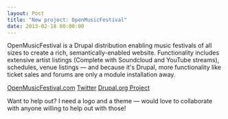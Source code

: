 ```yaml
---
layout: Post
title: "New project: OpenMusicFestival"
date: 2013-02-18 00:00:00
---
```


OpenMusicFestival is a Drupal distribution enabling music festivals of all sizes to create a rich, semantically-enabled website. Functionality includes extensive artist listings (Complete with Soundcloud and YouTube streams), schedules, venue listings — and because it's Drupal, more functionality like ticket sales and forums are only a module installation away.

[OpenMusicFestival.com](http://openmusicfestival.com)
[Twitter](https://twitter.com/openmusicfestvl)
[Drupal.org Project](http://www.drupal.org/project/openmusicfestival)

Want to help out? I need a logo and a theme — would love to collaborate with anyone willing to help out with those!